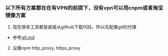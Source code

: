 ### 以下所有方案都在在有VPN的前提下，没有vpn可以用cnpm或者淘宝镜像方案

1. 现在很多工具都是直接从github下载代码，所以先配置git的代理
  - 参考[git.md](./git.md)
2. 设置npm http_proxy, https_proxy
```

```